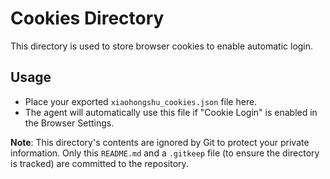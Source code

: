 # Cookies Directory

This directory is used to store browser cookies to enable automatic login.

## Usage

- Place your exported `xiaohongshu_cookies.json` file here.
- The agent will automatically use this file if "Cookie Login" is enabled in the Browser Settings.

**Note**: This directory's contents are ignored by Git to protect your private information. Only this `README.md` and a `.gitkeep` file (to ensure the directory is tracked) are committed to the repository.
